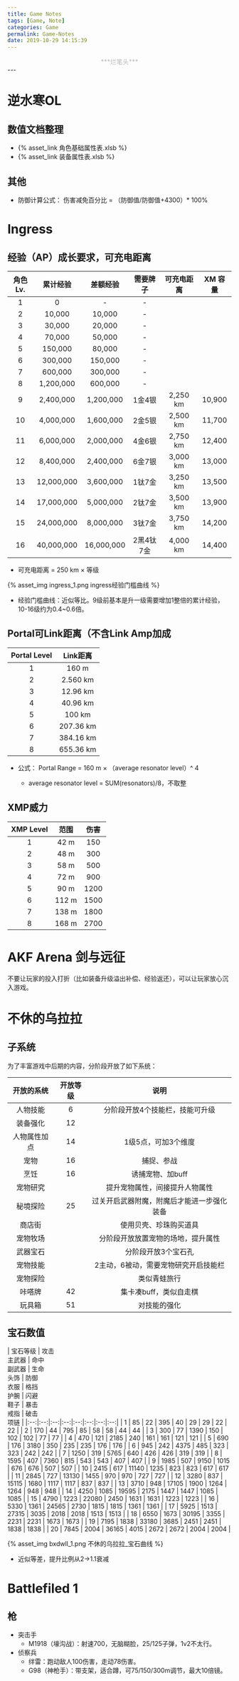 ```yaml
---
title: Game Notes
tags: [Game, Note]
categories: Game
permalink: Game-Notes
date: 2019-10-29 14:15:39
---
```

<center> <font color="#bababa">***烂笔头***</font><br/> </center>
<!--more-->
---

# 逆水寒OL

## 数值文档整理  
- {% asset_link 角色基础属性表.xlsb %}
- {% asset_link 装备属性表.xlsb %}

## 其他  
- 防御计算公式：
伤害减免百分比 = （防御值/防御值+4300）* 100%

# Ingress  

## 经验（AP）成长要求，可充电距离  
| 角色Lv. | 累计经验 | 差额经验 | 需要牌子 | 可充电距离 | XM 容量 |
|:--:|:--------:|:-------:|:-------:|:-------:|:---:|
| 1 | 0 | - | - |  |  |
| 2 | 10,000 | 10,000 | - |  |  |
| 3 | 30,000 | 20,000 | - |  |  |
| 4 | 70,000 | 50,000 | - |  |  |
| 5 | 150,000 | 80,000 | - |  |  |
| 6 | 300,000 | 150,000 | - |  |  |
| 7 | 600,000 | 300,000 | - |  |  |
| 8 | 1,200,000 | 600,000 | - |  |  |
| 9 | 2,400,000 | 1,200,000 | 1金4银 | 2,250 km | 10,900 |
| 10 | 4,000,000 | 1,600,000 | 2金5银 | 2,500 km | 11,700 |
| 11 | 6,000,000 | 2,000,000 | 4金6银 | 2,750 km | 12,400 |
| 12 | 8,400,000 | 2,400,000 | 6金7银 | 3,000 km | 13,000 |
| 13 | 12,000,000 | 3,600,000 | 1钛7金 | 3,250 km | 13,500 |
| 14 | 17,000,000 | 5,000,000 | 2钛7金 | 3,500 km | 13,900 |
| 15 | 24,000,000 | 8,000,000 | 3钛7金 | 3,750 km | 14,200 |
| 16 | 40,000,000 | 16,000,000 | 2黑4钛7金 | 4,000 km | 14,400 |

- 可充电距离 = 250 km × 等级

{% asset_img ingress_1.png ingress经验门槛曲线 %}

- 经验门槛曲线：近似等比。9级前基本是升一级需要增加1整倍的累计经验，10-16级约为0.4~0.6倍。


## Portal可Link距离（不含Link Amp加成  

| Portal Level | Link距离 |
|:------------:|:--------:|
| 1 | 160 m |
| 2 | 2.560 km |
| 3 | 12.96 km |
| 4 | 40.96 km |
| 5 | 100 km |
| 6 | 207.36 km |
| 7 | 384.16 km |
| 8 | 655.36 km |

- 公式： Portal Range = 160 m × （average resonator level）^ 4

    + average resonator level = SUM(resonators)/8，不取整

## XMP威力  

| XMP Level | 范围 | 伤害 |
|:------:|:----:|:---:|
| 1 | 42 m | 150 |
| 2 | 48 m | 300 |
| 3 | 58 m | 500 |
| 4 | 72 m | 900 |
| 5 | 90 m | 1200 |
| 6 | 112 m | 1500 |
| 7 | 138 m | 1800 |
| 8 | 168 m | 2700 |

# AKF Arena 剑与远征  
不要让玩家的投入打折（比如装备升级溢出补偿、经验返还），可以让玩家放心沉入游戏。

# 不休的乌拉拉  

## 子系统  

为了丰富游戏中后期的内容，分阶段开放了如下系统：  

| 开放的系统 | 开放等级 | 说明 |
|:-------:|:---------:|:----:|
| 人物技能 | 6 | 分阶段开放4个技能栏，技能可升级 |
| 装备强化 | 12 |  |
| 人物属性加点 | 14 | 1级5点，可加3个维度 |
| 宠物 | 16 | 捕捉、参战 |
| 烹饪 | 16 | 诱捕宠物、加buff |
| 宠物研究 |  | 提升宠物属性，间接提升人物属性 |
| 秘境探险 | 25 | 过关开启武器附魔，附魔后才能进一步强化装备 |
| 商店街 |  | 使用贝壳、珍珠购买道具 |
| 宠物牧场 |  | 分阶段开放放置宠物的场地，提升属性 |
| 武器宝石 |  | 分阶段开放3个宝石孔 |
| 宠物技能 |  | 2主动，6被动，需要宠物研究开启技能栏 |
| 宠物探险 |  | 类似青蛙旅行 |
| 咔嗒牌 | 42 | 集卡凑buff，类似自走棋 |
| 玩具箱 | 51 | 对技能的强化 |

## 宝石数值  

| 宝石等级 | 攻击<br>主武器 | 命中<br>副武器 | 生命<br>头饰 | 防御<br>衣服 | 格挡<br>护腕 | 闪避<br>鞋子 | 暴击<br>戒指 | 破击<br>项链 |
|:--:|:--:|:--:|:--:|:--:|:--:|:--:|:--:|
| 1 | 85 | 22 | 395 | 40 | 29 | 29 | 22 | 22 |
| 2 | 170 | 44 | 795 | 85 | 58 | 58 | 44 | 44 |
| 3 | 300 | 77 | 1390 | 150 | 102 | 102 | 77 | 77 |
| 4 | 470 | 121 | 2185 | 240 | 161 | 161 | 121 | 121 |
| 5 | 690 | 176 | 3180 | 350 | 235 | 235 | 176 | 176 |
| 6 | 945 | 242 | 4375 | 485 | 323 | 323 | 242 | 242 |
| 7 | 1250 | 319 | 5765 | 640 | 426 | 426 | 319 | 319 |
| 8 | 1595 | 407 | 7360 | 815 | 543 | 543 | 407 | 407 |
| 9 | 1985 | 507 | 9150 | 1015 | 676 | 676 | 507 | 507 |
| 10 | 2415 | 617 | 11140 | 1235 | 823 | 823 | 617 | 617 |
| 11 | 2845 | 727 | 13130 | 1455 | 970 | 970 | 727 | 727 |
| 12 | 3280 | 837 | 15115 | 1680 | 1117 | 1117 | 837 | 837 |
| 13 | 3710 | 948 | 17105 | 1900 | 1264 | 1264 | 948 | 948 |
| 14 | 4250 | 1085 | 19595 | 2175 | 1447 | 1447 | 1085 | 1085 |
| 15 | 4790 | 1223 | 22080 | 2450 | 1631 | 1631 | 1223 | 1223 |
| 16 | 5330 | 1361 | 24565 | 2730 | 1815 | 1815 | 1361 | 1361 |
| 17 | 5925 | 1513 | 27315 | 3035 | 2018 | 2018 | 1513 | 1513 |
| 18 | 6550 | 1673 | 30195 | 3355 | 2231 | 2231 | 1673 | 1673 |
| 19 | 7195 | 1838 | 33180 | 3685 | 2451 | 2451 | 1838 | 1838 |
| 20 | 7845 | 2004 | 36165 | 4015 | 2672 | 2672 | 2004 | 2004 |

{% asset_img bxdwll_1.png 不休的乌拉拉_宝石曲线 %}

- 近似等差，提升比例从2→1.1衰减

# Battlefiled 1
## 枪
- 突击手
    + M1918（壕沟战）：射速700，无脑糊脸，25/125子弹，1v2不太行。
- 侦察兵
    + 绊雷：跑动敌人100伤害，走动78伤害。
    + G98（神枪手）：带支架，适合蹲，可75/150/300m调节，最大10倍镜。
